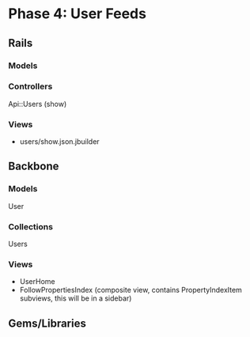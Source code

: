 # Phase 4: User Feeds

## Rails
### Models

### Controllers
Api::Users (show)

### Views
* users/show.json.jbuilder


## Backbone
### Models
User

### Collections
Users

### Views
* UserHome
* FollowPropertiesIndex (composite view, contains PropertyIndexItem subviews, this will be in a sidebar)

## Gems/Libraries
